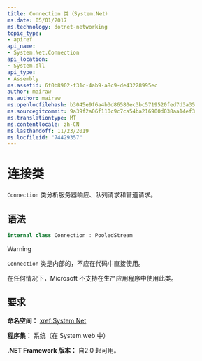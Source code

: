 ```yaml
---
title: Connection 类（System.Net）
ms.date: 05/01/2017
ms.technology: dotnet-networking
topic_type:
- apiref
api_name:
- System.Net.Connection
api_location:
- System.dll
api_type:
- Assembly
ms.assetid: 6f0b8902-f31c-4ab9-a8c9-de43228995ec
author: mairaw
ms.author: mairaw
ms.openlocfilehash: b3045e9f6a4b3d86580ec3bc5719520fed7d3a35
ms.sourcegitcommit: 9a39f2a06f110c9c7ca54ba216900d038aa14ef3
ms.translationtype: MT
ms.contentlocale: zh-CN
ms.lasthandoff: 11/23/2019
ms.locfileid: "74429357"
---
```

# <a name="connection-class"></a>连接类

`Connection` 类分析服务器响应、队列请求和管道请求。

## <a name="syntax"></a>语法
  
```csharp  
internal class Connection : PooledStream
```

> [!WARNING]
> `Connection` 类是内部的，不应在代码中直接使用。
> 
> 在任何情况下，Microsoft 不支持在生产应用程序中使用此类。

## <a name="requirements"></a>要求

**命名空间：** <xref:System.Net>

**程序集：** 系统（在 System.web 中）

**.NET Framework 版本：** 自2.0 起可用。

